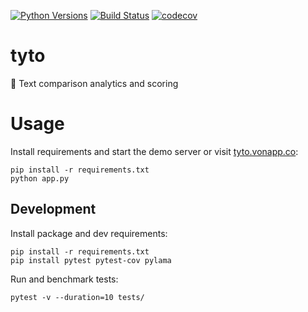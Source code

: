 [![Python Versions](https://img.shields.io/badge/Python-3.6-blue.svg)](https://travis-ci.org/brennv/tyto)
[![Build Status](https://travis-ci.org/brennv/tyto.svg?branch=master)](https://travis-ci.org/brennv/tyto)
[![codecov](https://codecov.io/gh/brennv/tyto/branch/master/graph/badge.svg)](https://codecov.io/gh/brennv/tyto)

# tyto

🦉 Text comparison analytics and scoring

# Usage  

Install requirements and start the demo server or visit [tyto.vonapp.co](https://tyto.vonapp.co):

```
pip install -r requirements.txt
python app.py
```

## Development

Install package and dev requirements:

```
pip install -r requirements.txt
pip install pytest pytest-cov pylama
```

Run and benchmark tests:

```
pytest -v --duration=10 tests/
```
